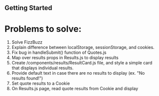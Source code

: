 ## Getting Started

# Problems to solve:
1. Solve FizzBuzz
2. Explain difference between localStorage, sessionStorage, and cookies.
3. Fix bug in handleSubmit() function of Quotes.js
4. Map over results props in Results.js to display results
5. Create /components/results/ResultCard.js file, and style a simple card that displays individual results.
6. Provide default text in case there are no results to display (ex. "No results found!")
7. Set quote results to a Cookie
8. On Results.js page, read quote results from Cookie and display